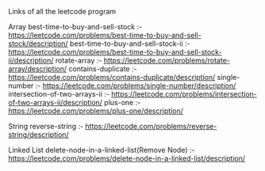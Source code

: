 Links of all the leetcode program

Array
best-time-to-buy-and-sell-stock :- https://leetcode.com/problems/best-time-to-buy-and-sell-stock/description/
best-time-to-buy-and-sell-stock-ii :- https://leetcode.com/problems/best-time-to-buy-and-sell-stock-ii/description/
rotate-array :- https://leetcode.com/problems/rotate-array/description/
contains-duplicate :- https://leetcode.com/problems/contains-duplicate/description/
single-number :- https://leetcode.com/problems/single-number/description/
intersection-of-two-arrays-ii :- https://leetcode.com/problems/intersection-of-two-arrays-ii/description/
plus-one :- https://leetcode.com/problems/plus-one/description/

String
reverse-string :- https://leetcode.com/problems/reverse-string/description/

Linked List
delete-node-in-a-linked-list(Remove Node) :- https://leetcode.com/problems/delete-node-in-a-linked-list/description/